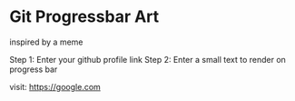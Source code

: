 # Git Progressbar Art

inspired by a meme

Step 1: Enter your github profile link
Step 2: Enter a small text to render on progress bar


visit: https://google.com
